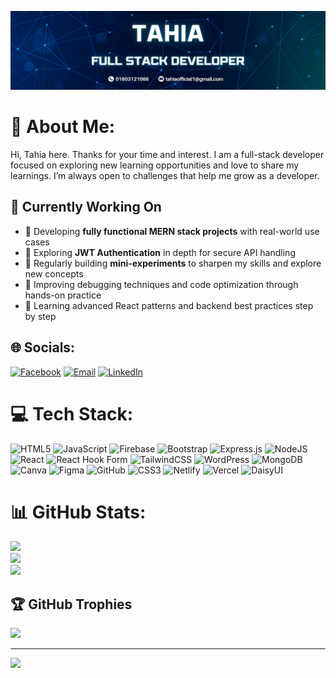 ![logo](https://github.com/tahia-tahi/tahia-tahi/blob/main/My%20Github%20Banner.png)

# 💫 About Me:
Hi, Tahia here. Thanks for your time and interest. I am a full-stack developer focused on exploring new learning opportunities and love to share my learnings. I’m always open to challenges that help me grow as a developer.<br>

## 🚧 Currently Working On
- 🔄 Developing **fully functional MERN stack projects** with real-world use cases  
- 🔐 Exploring **JWT Authentication** in depth for secure API handling  
- 🧪 Regularly building **mini-experiments** to sharpen my skills and explore new concepts  
- 🔧 Improving debugging techniques and code optimization through hands-on practice  
- 📘 Learning advanced React patterns and backend best practices step by step  

## 🌐 Socials:
[![Facebook](https://img.shields.io/badge/Facebook-%231877F2.svg?logo=Facebook&logoColor=white)](https://facebook.com/tahia.tahi.423422) [![Email](https://img.shields.io/badge/Email-D14836?logo=gmail&logoColor=white)](mailto:tahiaofficial1@gmail.com) [![LinkedIn](https://img.shields.io/badge/LinkedIn-%230A66C2.svg?logo=Linkedin&logoColor=white)](https://www.linkedin.com/in/kazitahiaidris)


# 💻 Tech Stack:
![HTML5](https://img.shields.io/badge/html5-%23E34F26.svg?style=for-the-badge&logo=html5&logoColor=white) ![JavaScript](https://img.shields.io/badge/javascript-%23323330.svg?style=for-the-badge&logo=javascript&logoColor=%23F7DF1E) ![Firebase](https://img.shields.io/badge/firebase-%23039BE5.svg?style=for-the-badge&logo=firebase) ![Bootstrap](https://img.shields.io/badge/bootstrap-%238511FA.svg?style=for-the-badge&logo=bootstrap&logoColor=white) ![Express.js](https://img.shields.io/badge/express.js-%23404d59.svg?style=for-the-badge&logo=express&logoColor=%2361DAFB) ![NodeJS](https://img.shields.io/badge/node.js-6DA55F?style=for-the-badge&logo=node.js&logoColor=white) ![React](https://img.shields.io/badge/react-%2320232a.svg?style=for-the-badge&logo=react&logoColor=%2361DAFB) ![React Hook Form](https://img.shields.io/badge/React%20Hook%20Form-%23EC5990.svg?style=for-the-badge&logo=reacthookform&logoColor=white) ![TailwindCSS](https://img.shields.io/badge/tailwindcss-%2338B2AC.svg?style=for-the-badge&logo=tailwind-css&logoColor=white) ![WordPress](https://img.shields.io/badge/WordPress-%23117AC9.svg?style=for-the-badge&logo=WordPress&logoColor=white) ![MongoDB](https://img.shields.io/badge/MongoDB-%234ea94b.svg?style=for-the-badge&logo=mongodb&logoColor=white) ![Canva](https://img.shields.io/badge/Canva-%2300C4CC.svg?style=for-the-badge&logo=Canva&logoColor=white) ![Figma](https://img.shields.io/badge/figma-%23F24E1E.svg?style=for-the-badge&logo=figma&logoColor=white) ![GitHub](https://img.shields.io/badge/github-%23121011.svg?style=for-the-badge&logo=github&logoColor=white) ![CSS3](https://img.shields.io/badge/css3-%231572B6.svg?style=for-the-badge&logo=css3&logoColor=white) ![Netlify](https://img.shields.io/badge/netlify-%23000000.svg?style=for-the-badge&logo=netlify&logoColor=#00C7B7) ![Vercel](https://img.shields.io/badge/vercel-%23000000.svg?style=for-the-badge&logo=vercel&logoColor=white) ![DaisyUI](https://img.shields.io/badge/daisyui-5A0EF8?style=for-the-badge&logo=daisyui&logoColor=white)
# 📊 GitHub Stats:
![](https://github-readme-stats.vercel.app/api?username=tahia-tahi&theme=dark&hide_border=false&include_all_commits=false&count_private=false)<br/>
![](https://nirzak-streak-stats.vercel.app/?user=tahia-tahi&theme=dark&hide_border=false)<br/>
![](https://github-readme-stats.vercel.app/api/top-langs/?username=tahia-tahi&theme=dark&hide_border=false&include_all_commits=false&count_private=false&layout=compact)

## 🏆 GitHub Trophies
![](https://github-profile-trophy.vercel.app/?username=tahia-tahi&theme=radical&no-frame=false&no-bg=true&margin-w=4)

---
[![](https://visitcount.itsvg.in/api?id=tahia-tahi&icon=2&color=1)](https://visitcount.itsvg.in)

<!-- Proudly created with GPRM ( https://gprm.itsvg.in ) -->
